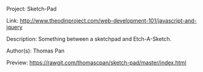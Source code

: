 Project: Sketch-Pad

Link: http://www.theodinproject.com/web-development-101/javascript-and-jquery

Description: Something between a sketchpad and Etch-A-Sketch.

Author(s): Thomas Pan

Preview: https://rawgit.com/thomascpan/sketch-pad/master/index.html